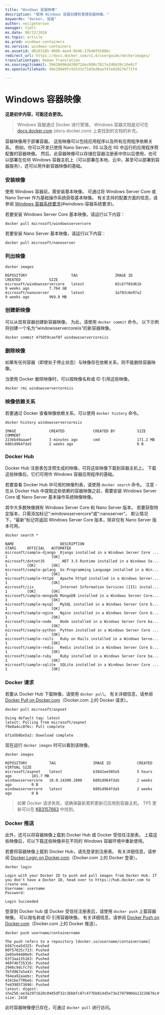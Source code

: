 ```yaml
---
title: "Windows 容器映像"
description: "使用 Windows 容器创建和管理容器映像。"
keywords: "docker, 容器"
author: neilpeterson
manager: timlt
ms.date: 08/22/2016
ms.topic: article
ms.prod: windows-containers
ms.service: windows-containers
ms.assetid: d8163185-9860-4ee4-9e96-17b40fb508bc
redirect_url: https://docs.docker.com/v1.8/userguide/dockerimages/
translationtype: Human Translation
ms.sourcegitcommit: 59626096d428072dec098c7817e2d6b39c10e9cf
ms.openlocfilehash: 49e29949fc91533cf1d3ed0aef47e829276772f4

---
```


# Windows 容器映像

**这是初步内容，可能还会更改。** 

>Windows 容器通过 Docker 进行管理。 Windows 容器文档是对可在 [docs.docker.com](https://docs.docker.com/) (docs.docker.com) 上查找到的文档的补充。

容器映像用于部署容器。 这些映像可以包括应用程序以及所有应用程序依赖关系。 例如，你可以开发已使用 Nano Server、IIS 以及在 IIS 中运行的应用程序预配置的容器映像。 然后，此容器映像可以存储在容器注册表中供以后使用，也可以部署在任何 Windows 容器主机上（可以部署在本地、云中，甚至可以部署到容器服务），还可以用作新容器映像的基础。

### 安装映像

使用 Windows 容器前，需安装基本映像。 可通过将 Windows Server Core 或 Nano Server 作为基础操作系统获取基本映像。 有关支持的配置方面的信息，请参阅 [Windows 容器系统要求](../deployment/system_requirements.md)(#windows-容器系统要求)。

若要安装 Windows Server Core 基本映像，请运行以下内容：

```none
docker pull microsoft/windowsservercore
```

若要安装 Nano Server 基本映像，请运行以下内容：

```none
docker pull microsoft/nanoserver
```

### 列出映像

```none
docker images

REPOSITORY                    TAG                 IMAGE ID            CREATED             SIZE
microsoft/windowsservercore   latest              02cb7f65d61b        9 weeks ago         7.764 GB
microsoft/nanoserver          latest              3a703c6e97a2        9 weeks ago         969.8 MB
```

### 创建新映像

可以从现有容器创建新容器映像。 为此，请使用 `docker commit` 命令。 以下示例将创建一个名为“windowsservercoreiis”的新容器映像。

```none
docker commit 475059caef8f windowsservercoreiis
```

### 删除映像

如果有任何容器（即使处于停止状态）与映像存在依赖关系，则不能删除容器映像。

当使用 Docker 删除映像时，可以按映像名称或 ID 引用这些映像。

```none
docker rmi windowsservercoreiis
```

### 映像依赖关系

若要通过 Docker 查看映像依赖关系，可以使用 `docker history` 命令。

```none
docker history windowsservercoreiis

IMAGE               CREATED             CREATED BY          SIZE                COMMENT
2236b49aaaef        3 minutes ago       cmd                 171.2 MB
6801d964fda5        2 weeks ago                             0 B
```

### Docker Hub

Docker Hub 注册表包含预生成的映像，可将这些映像下载到容器主机上。 下载这些映像后，它们可用作 Windows 容器应用程序的基础。

若要查看 Docker Hub 中可用的映像列表，请使用 `docker search` 命令。 注意 - 在从 Docker Hub 中提取这些依赖的容器映像之前，需要安装 Windows Server Core 或 Nano Server 基本操作系统映像映像。

其中大多数映像拥有 Windows Server Core 和 Nano Server 版本。 若要获取特定版本，只需添加标记“:windowsservercore”或“:nanoserver”。 默认情况下，“最新”标记将返回 Windows Server Core 版本，除非仅有 Nano Server 版本可用。


```none
docker search *

NAME                     DESCRIPTION                                     STARS     OFFICIAL   AUTOMATED
microsoft/sample-django  Django installed in a Windows Server Core ...   1                    [OK]
microsoft/dotnet35       .NET 3.5 Runtime installed in a Windows Se...   1         [OK]       [OK]
microsoft/sample-golang  Go Programming Language installed in a Win...   1                    [OK]
microsoft/sample-httpd   Apache httpd installed in a Windows Server...   1                    [OK]
microsoft/iis            Internet Information Services (IIS) instal...   1         [OK]       [OK]
microsoft/sample-mongodb MongoDB installed in a Windows Server Core...   1                    [OK]
microsoft/sample-mysql   MySQL installed in a Windows Server Core b...   1                    [OK]
microsoft/sample-nginx   Nginx installed in a Windows Server Core b...   1                    [OK]
microsoft/sample-node    Node installed in a Windows Server Core ba...   1                    [OK]
microsoft/sample-python  Python installed in a Windows Server Core ...   1                    [OK]
microsoft/sample-rails   Ruby on Rails installed in a Windows Serve...   1                    [OK]
microsoft/sample-redis   Redis installed in a Windows Server Core b...   1                    [OK]
microsoft/sample-ruby    Ruby installed in a Windows Server Core ba...   1                    [OK]
microsoft/sample-sqlite  SQLite installed in a Windows Server Core ...   1                    [OK]
```

### Docker 请求

若要从 Docker Hub 下载映像，请使用 `docker pull`。 有关详细信息，请参阅 [Docker Pull on Docker.com](https://docs.docker.com/engine/reference/commandline/pull/)（Docker.com 上的 Docker 请求）。

```none
docker pull microsoft/aspnet

Using default tag: latest
latest: Pulling from microsoft/aspnet
f9e8a4cc8f6c: Pull complete

b71a5b8be5a2: Download complete
```

现在运行 `docker images` 时可以看到该映像。

```none
docker images

REPOSITORY          TAG                 IMAGE ID            CREATED             VIRTUAL SIZE
microsoft/aspnet    latest              b3842ee505e5        5 hours ago         101.7 MB
windowsservercore   10.0.14300.1000     6801d964fda5        2 weeks ago         0 B
windowsservercore   latest              6801d964fda5        2 weeks ago         0 B
```

> 如果 Docker 请求失败，请确保最新累积更新已应用到容器主机。 TP5 更新可以在 [KB3157663]( https://support.microsoft.com/en-us/kb/3157663) 中找到。

### Docker 推送

此外，还可以将容器映像上载到 Docker Hub 或 Docker 受信任注册表。 上载这些映像后，可以下载这些映像并在不同的 Windows 容器环境中重新使用。

若要将容器映像上载到 Docker Hub，请先登录到注册表。 有关详细信息，请参阅 [Docker Login on Docker.com]( https://docs.docker.com/engine/reference/commandline/login/)（Docker.com 上的 Docker 登录）。

```none
docker login

Login with your Docker ID to push and pull images from Docker Hub. If you don't have a Docker ID, head over to https://hub.docker.com to create one.
Username: username
Password:

Login Succeeded
```

登录到 Docker hub 或 Docker 受信任注册表后，请使用 `docker push` 上载容器映像。 可以按名称或 ID 引用容器映像。 有关详细信息，请参阅 [Docker Push on Docker.com]( https://docs.docker.com/engine/reference/commandline/push/)（Docker.com 上的 Docker 推送）。

```none
docker push username/containername

The push refers to a repository [docker.io/username/containername]
b567cea5d325: Pushed
00f57025c723: Pushed
2e05e94480e9: Pushed
63f3aa135163: Pushed
469f4bf35316: Pushed
2946c9dcfc7d: Pushed
7bfd967a5e43: Pushed
f64ea92aaebc: Pushed
4341be770beb: Pushed
fed398573696: Pushed
latest: digest: sha256:ae3a2971628c04d5df32c3bbbfc87c477bb814d5e73e2787900da13228676c4f size: 2410
```

此时容器映像便已存在，可通过 `docker pull` 进行访问。






<!--HONumber=Sep16_HO2-->



